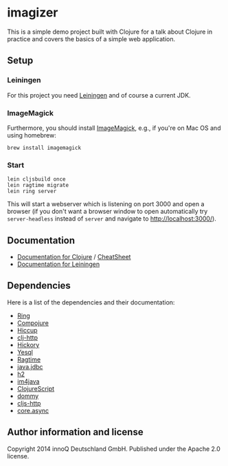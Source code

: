imagizer
========

This is a simple demo project built with Clojure for a talk about Clojure in practice and covers the basics of a simple web application.

## Setup

### Leiningen

For this project you need [Leiningen](http://leiningen.org/) and of course a current JDK.

### ImageMagick

Furthermore, you should install [ImageMagick](http://www.imagemagick.org/), e.g., if you're on Mac OS and using homebrew:

    brew install imagemagick

### Start

    lein cljsbuild once
    lein ragtime migrate
    lein ring server

This will start a webserver which is listening on port 3000 and open a browser (if you don't want a browser window to open automatically try `server-headless` instead of `server` and navigate to [http://localhost:3000/](http://localhost:3000/)).

## Documentation

* [Documentation for Clojure](http://clojure.org/documentation) / [CheatSheet](http://clojure.org/cheatsheet)
* [Documentation for Leiningen](https://github.com/technomancy/leiningen/blob/stable/doc/TUTORIAL.md)

## Dependencies

Here is a list of the dependencies and their documentation:

* [Ring](https://github.com/ring-clojure/ring)
* [Compojure](https://github.com/weavejester/compojure)
* [Hiccup](https://github.com/weavejester/hiccup)
* [clj-http](https://github.com/dakrone/clj-http)
* [Hickory](https://github.com/davidsantiago/hickory)
* [Yesql](https://github.com/krisajenkins/yesql)
* [Ragtime](https://github.com/weavejester/ragtime)
* [java.jdbc](https://github.com/clojure/java.jdbc/)
* [h2](http://www.h2database.com/html/main.html)
* [im4java](http://im4java.sourceforge.net/)
* [ClojureScript](https://github.com/clojure/clojurescript)
* [dommy](https://github.com/Prismatic/dommy)
* [cljs-http](https://github.com/r0man/cljs-http)
* [core.async](https://github.com/clojure/core.async)

## Author information and license

Copyright 2014 innoQ Deutschland GmbH. Published under the Apache 2.0 license.